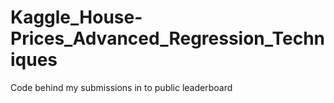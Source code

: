 # Kaggle_House-Prices_Advanced_Regression_Techniques
Code behind my submissions in to public leaderboard
